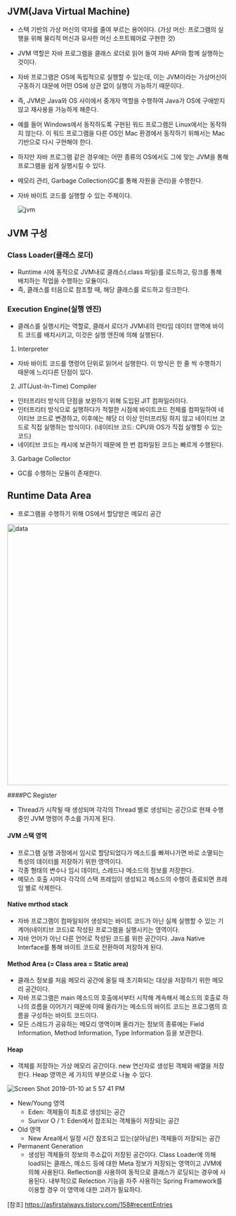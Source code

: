 ## JVM(Java Virtual Machine)
* 스택 기반의 가상 머신의 약자를 줄여 부르는 용어이다. (가상 머신: 프로그램의 실행을 위해 물리적 머신과 유사한 머신 소프트웨어로 구현한 것)
* JVM 역할은 자바 프로그램을 클래스 로더로 읽어 들여 자바 API와 함께 실행하는 것이다.
* 자바 프로그램은 OS에 독립적으로 실행할 수 있는데, 이는 JVM이라는 가상머신이 구동하기 대문에 어떤 OS에 상관 없이 실행이 가능하기 때문이다.
* 즉, JVM은 Java와 OS 사이에서 중개자 역할을 수행하여 Java가 OS에 구애받지 않고 재사용을 가능하게 해준다.
* 예를 들어 Windows에서 동작하도록 구현된 워드 프로그램은 Linux에서는 동작하지 않는다. 이 워드 프로그램을 다른 OS인 Mac 환경에서 동작하기 위해서는 Mac 기반으로 다시 구현해야 한다.
* 하지만 자바 프로그램 같은 경우에는 어떤 종류의 OS에서도 그에 맞는 JVM을 통해 프로그램을 쉽게 실행시킬 수 있다.
* 메모리 관리, Garbage Collection(GC를 통해 자원을 관리)을 수행한다.
* 자바 바이트 코드를 실행할 수 있는 주체이다.

  ![jvm](https://user-images.githubusercontent.com/62649762/127267488-d3de417d-9a71-4dd5-a8e7-0b04711f8901.jpeg)

## JVM 구성

### Class Loader(클래스 로더)
* Runtime 시에 동적으로 JVM내로 클래스(.class 파일)를 로드하고, 링크를 통해 배치하는 작업을 수행하는 모듈이다.
* 즉, 클래스를 터음으로 참조할 때, 해당 클래스를 로드하고 링크한다.

### Execution Engine(실행 엔진)
* 클래스를 실행시키는 역할로, 클래서 로더가 JVM내의 런타임 데이터 영역에 바이트 코드를 배치시키고, 이것은 실행 엔진에 의해 실행된다.

1. Interpreter
* 자바 바이트 코드를 명령어 단위로 읽어서 실행한다. 이 방식은 한 줄 씩 수행하기 때문에 느리다른 단점이 있다.
2. JIT(Just-In-Time) Compiler
* 인터프리터 방식의 단점을 보완하기 위해 도입된 JIT 컴파일러이다.
* 인터프리터 방식으로 실행하다가 적절한 시점에 바이트코드 전체를 컴파일하여 네이티브 코드로 변경하고, 이후에는 해당 더 이상 인터프리팅 하지 않고 네이티브 코드로 직접 실행하는 방식이다. (네이티브 코드: CPU와 OS가 직접 실행할 수 있는 코드)
* 네이티브 코드는 캐시에 보관하기 때문에 한 번 컴파일된 코드는 빠르게 수행된다.
3. Garbage Collector
* GC를 수행하는 모듈이 존재한다.

## Runtime Data Area
* 프로그램을 수행하기 위해 OS에서 할당받은 메모리 공간

<img width="595" alt="data" src="https://user-images.githubusercontent.com/62649762/127269209-04fdf32d-eab9-499d-9811-b943813b1957.png">
 
####PC Register
* Thread가 시작될 때 생성되며  각각의 Thread 별로 생성되는 공간으로 현재 수행 중인 JVM 명령어 주소를 가지게 된다.

#### JVM 스택 영역
* 프로그램 실행 과정에서 임시로 할당되었다가 메소드를 빠져나가면 바로 소멸되는 특성의 데이터를 저장하기 위한 영역이다.
* 각종 형태의 변수나 임시 데이터, 스레드나 메소드의 정보를 저장한다.
* 메모스 호출 시마다 각각의 스택 프레임이 생성되고 메소드의 수행이 종료되면 프레임 별로 삭제한다.

#### Native mrthod stack
* 자바 프로그램이 컴파일되어 생성되는 바이트 코드가 아닌 실제 실행할 수 있는 기계어(네이티브 코드)로 작성된 프로그램을 실행시키는 영역이다.
* 자바 언어가 아닌 다른 언어로 작성된 코드를 위한 공간이다. Java Native Interface를 통해 바이트 코드로 전환하여 저장하게 된다.

#### Method Area (= Class area = Static area)
* 클래스 정보를 처음 메모리 공간에 올릴 때 초기화되는 대상을 저장하기 위한 메모리 공간이다.
* 자바 프로그램은 main 메소드의 호출에서부터 시작해 계속해서 메소드의 호출로 하나의 흐름을 이어가기 때문에 이때 올라가는 메소드의 바이트 코드는 프로그램의 흐름을 구성하는 바이트 코드이다.
* 모든 스레드가 공유하는 메모리 영역이며 올라가는 정보의 종류에는 Field Information, Method Information, Type Information 등을 보관한다.

#### Heap
* 객체를 저장하는 가상 메모리 공간이다. new 연산자로 생성된 객체와 배열을 저장한다. Heap 영역은 세 가지의 부분으로 나눌 수 있다.

![Screen Shot 2019-01-10 at 5 57 41 PM](https://user-images.githubusercontent.com/62649762/127275038-396dce49-4bac-403d-a34a-5ab44218f8aa.png)

* New/Young 영역
  * Eden: 객체들이 최초로 생성되는 공간
  * Surivor O / 1: Eden에서 참조되는 객체들이 저장되는 공간
* Old 영역
  * New Area에서 일정 시간 참조되고 있는(살아남은) 객체들이 저장되는 공간
* Permanent Generation
  * 생성된 객체들의 정보의 주소값이 저장된 공간이다. Class Loader에 의해 load되는 클래스, 메소드 등에 대한 Meta 정보가 저장되는 영역이고 JVM에 의해 사용된다. Reflection을 사용하여 동적으로 클래스가 로딩되는 경우에 사용된다. 내부적으로 Relection 기능을 자주 사용하는 Spring Framework를 이용할 경우 이 영역에 대한 고려가 필요하다.



[참조] https://asfirstalways.tistory.com/158#recentEntries





